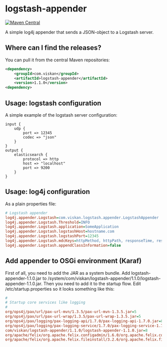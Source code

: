 logstash-appender
=================

[![Maven Central](https://img.shields.io/maven-central/v/com.viskan/logstash-appender.svg?style=flat-square)](http://mvnrepository.com/artifact/com.viskan/logstash-appender)

A simple log4j appender that sends a JSON-object to a Logstash server.


Where can I find the releases?
-----------------------------
You can pull it from the central Maven repositories:

```xml
<dependency>
	<groupId>com.viskan</groupId>
	<artifactId>logstash-appender</artifactId>
	<version>1.1.0</version>
<dependency>
```


Usage: logstash configuration
-----------------------------
A simple example of the logstash server configuration:

	input {
		udp {
			port => 12345
			codec => "json"
		}
	}
	output {
		elasticsearch {
			protocol => http
			host => "localhost"
			port => 9200
		}
	}
	

Usage: log4j configuration
--------------------------
As a plain properties file:
```ini
# Logstash appender
log4j.appender.Logstash=com.viskan.logstash.appender.LogstashAppender
log4j.appender.Logstash.Threshold=INFO
log4j.appender.Logstash.application=SomeApplication
log4j.appender.Logstash.logstashHost=hostname.com
log4j.appender.Logstash.logstashPort=12345
log4j.appender.Logstash.mdcKeys=httpMethod, httpPath, responseTime, responseCode
log4j.appender.Logstash.appendClassInformation=false
```


Add appender to OSGi environment (Karaf)
----------------------------------------

First of all, you need to add the JAR as a system bundle. Add logstash-appender-1.1.0.jar to /system/com/viskan/logstash-appender/1.1.0/logstash-appender-1.1.0.jar.
Then you need to add it to the startup flow. Edit /etc/startup.properties so it looks something like this:

```ini
#
# Startup core services like logging
#
org/ops4j/pax/url/pax-url-mvn/1.3.5/pax-url-mvn-1.3.5.jar=5
org/ops4j/pax/url/pax-url-wrap/1.3.5/pax-url-wrap-1.3.5.jar=5
org/ops4j/pax/logging/pax-logging-api/1.7.0/pax-logging-api-1.7.0.jar=8
org/ops4j/pax/logging/pax-logging-service/1.7.0/pax-logging-service-1.7.0.jar=8
com/viskan/logstash-appender/1.1.0/logstash-appender-1.1.0.jar=8
org/apache/felix/org.apache.felix.configadmin/1.6.0/org.apache.felix.configadmin-1.6.0.jar=10
org/apache/felix/org.apache.felix.fileinstall/3.2.6/org.apache.felix.fileinstall-3.2.6.jar=11
```
